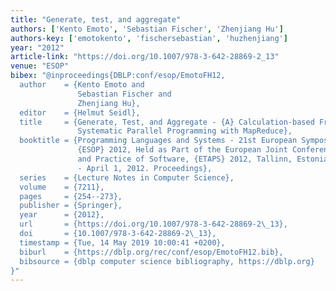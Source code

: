 ```yaml
---
title: "Generate, test, and aggregate"
authors: ['Kento Emoto', 'Sebastian Fischer', 'Zhenjiang Hu']
authors-key: ['emotokento', 'fischersebastian', 'huzhenjiang']
year: "2012"
article-link: "https://doi.org/10.1007/978-3-642-28869-2_13"
venue: "ESOP"
bibex: "@inproceedings{DBLP:conf/esop/EmotoFH12,
  author    = {Kento Emoto and
               Sebastian Fischer and
               Zhenjiang Hu},
  editor    = {Helmut Seidl},
  title     = {Generate, Test, and Aggregate - {A} Calculation-based Framework for
               Systematic Parallel Programming with MapReduce},
  booktitle = {Programming Languages and Systems - 21st European Symposium on Programming,
               {ESOP} 2012, Held as Part of the European Joint Conferences on Theory
               and Practice of Software, {ETAPS} 2012, Tallinn, Estonia, March 24
               - April 1, 2012. Proceedings},
  series    = {Lecture Notes in Computer Science},
  volume    = {7211},
  pages     = {254--273},
  publisher = {Springer},
  year      = {2012},
  url       = {https://doi.org/10.1007/978-3-642-28869-2\_13},
  doi       = {10.1007/978-3-642-28869-2\_13},
  timestamp = {Tue, 14 May 2019 10:00:41 +0200},
  biburl    = {https://dblp.org/rec/conf/esop/EmotoFH12.bib},
  bibsource = {dblp computer science bibliography, https://dblp.org}
}"
---
```

